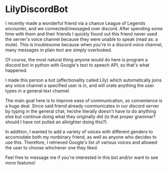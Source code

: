 # LilyDiscordBot

I recently made a wonderful friend via a chance League of Legends encounter, and we connected/messaged over discord.
After spending some time with them and their friends I quickly found out this friend never used the server's voice channel because
they were unable to speak (read as: a mute). This is troublesome because when you're in a discord voice channel,
many messages in plain text are simply overlooked. 

Of course, the most natural thing anyone would do here is program a discord bot in python with Google's text to speech API, so that's what happened.

I made this person a bot (affectionality called Lily) which automatically joins any voice channel a specified user is in, and will orate anything the user types in a general text channel.

The main goal here is to improve ease of communication, so convenience is a huge deal. Since said friend already communicates
in our discord server by typing in the general chat, he/she literally doesn't have to do anything else but continue doing what they originally did (is that proper grammar? should I have not pulled an allnighter doing this?).

In addition, I wanted to add a variety of voices with different genders to accomodate both my nonbinary friend, as well as anyone
who decides to use this. Therefore, I retrieved Google's list of various voices and allowed the user to choose whichever one they liked.

Feel free to message me if you're interested in this bot and/or want to see more features!
